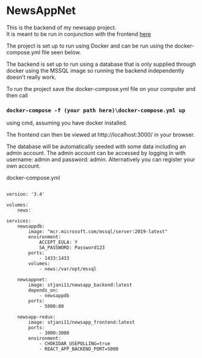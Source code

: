 # NewsAppNet


This is the backend of my newsapp project. <br />
It is meant to be run in conjunction with the frontend [here](https://github.com/krissi1111/newsapp-redux)

The project is set up to run using Docker and can be run using the docker-compose.yml file seen below.

The backend is set up to run using a database that is only supplied through docker using the MSSQL image so running the backend independently doesn't really work.

To run the project save the docker-compose.yml file on your computer and then call 

### `docker-compose -f (your path here)\docker-compose.yml up`

using cmd, assuming you have docker installed.

The frontend can then be viewed at http://localhost:3000/ in your browser.

The database will be automatically seeded with some data including an admin account. The admin account can be accessed by logging in with username: admin and password: admin. Alternatively you can register your own account. 

docker-compose.yml
```

version: '3.4'

volumes:
    news:    

services:
    newsappdb:
        image: "mcr.microsoft.com/mssql/server:2019-latest"
        environment:
            ACCEPT_EULA: Y
            SA_PASSWORD: Password123
        ports:
            - 1433:1433
        volumes:
            - news:/var/opt/mssql

    newsappnet:
        image: stjani11/newsapp_backend:latest
        depends_on:
            - newsappdb
        ports:
            - 5000:80

    newsapp-redux:
        image: stjani11/newsapp_frontend:latest
        ports:
            - 3000:3000
        environment:
            - CHOKIDAR_USEPOLLING=true
            - REACT_APP_BACKEND_PORT=5000
```

